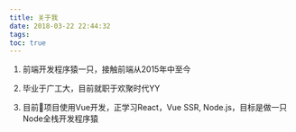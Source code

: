 ```yaml
---
title: 关于我
date: 2018-03-22 22:44:32
tags:
toc: true
---
```

1. 前端开发程序猿一只，接触前端从2015年中至今

2. 毕业于广工大，目前就职于欢聚时代YY

3. 目前项目使用Vue开发，正学习React，Vue SSR, Node.js，目标是做一只Node全栈开发程序猿